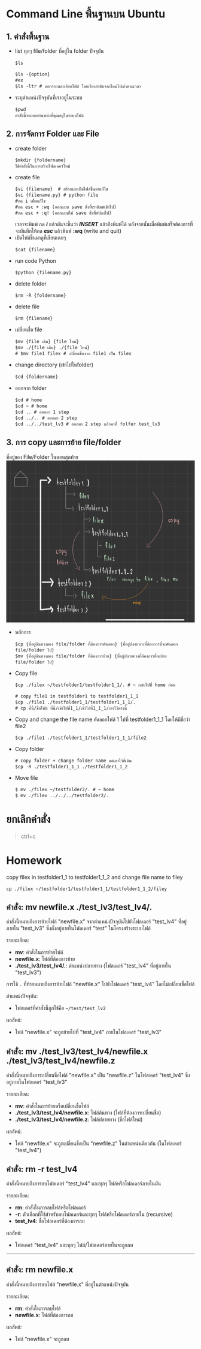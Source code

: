 # Command Line พื้นฐานบน Ubuntu
## 1. คำสั่งพื้นฐาน
* list ทุกๆ file/folder ที่อยู่ใน folder ปัจจุบัน
  ```
  $ls
  ```
  ```
  $ls -{option}
  #ex
  $ls -ltr # บอกรายบละเอียดไฟล์ โดยเรียงลำดับจากใหม่ไปเก่าตามเวลา
  ```
* ระบุตำแหน่งปัจจุบันที่เราอยู่ในระบบ
  ```
  $pwd
  คำสั่งนี้จะบอกตำแหน่งที่คุณอยู่ในระบบไฟล์
  ```  
  
## 2. การจัดการ Folder และ File
* create folder
  ```
  $mkdir {foldername}
  ใช้คำสั่งนี้ในการสร้างโฟลเดอร์ใหม่
  ```
* create file 
  ```
  $vi {filename}  # สร้างและเปิดไฟล์ขึ้นมาแก้ไข
  $vi {filename.py} # python file
  #กด i เพื่อแก้ไข
  #กด esc + :wq (ออกแบบ save สิ่งที่เราพิมพ์เข้าไป)
  #กด esc + :q! (ออกแบบไม่ save สิ่งที่อัปลงไป)
  ```
  เวลาจะพิมพ์ กด ***i*** แล้วมันจะขึ้นว่า ***INSERT*** แล้วถึงพิมพ์ได้
  หลังจากนั้นเมื่อพิมพ์เสร็จต้องการที่จะบันทึกให้กด ***esc*** แล้วพิมพ์ **:wq** (write and quit)
* เปิดไฟล์ขึ้นมาดูที่เขียนเฉยๆ
  ```
  $cat {filename}
  ```
* run code Python 
  ```
  $python {filename.py}
  ```
* delete folder
  ```
  $rm -R {foldername}
  ```
* delete file
  ```
  $rm {filename}
  ```
* เปลี่ยนชื่อ file
  ```
  $mv {file เดิม} {file ใหม่}
  $mv ./{file เดิม} ./{file ใหม่}
  # $mv file1 filex # เปลี่ยนชื่อจาก file1 เป็น filex
  ```
* change directory (เข้าไปในfolder)
  ```
  $cd {foldername}
  ```
* ออกจาก folder
  ```
  $cd # home
  $cd ~ # home
  $cd .. # ออกมา 1 step
  $cd ../.. # ออกมา 2 step
  $cd ../../test_lv3 # ออกมา 2 step แล้วมาที่ folfer test_lv3
  ```
## 3. การ copy และการย้าย file/folder
ที่อยู่ของ File/Folder ในตอนสุดท้าย
![image](https://github.com/nattntn/AIPrototype2023/blob/main/lecture/%E0%B8%81%E0%B8%B2%E0%B8%A3%E0%B8%88%E0%B8%B1%E0%B8%94%E0%B8%81%E0%B8%B2%E0%B8%A3%E0%B9%84%E0%B8%9F%E0%B8%A5%E0%B9%8C.jpg)
* หลักการ
  ```
  $cp {ที่อยู่ต้นทางของ file/folder ที่ต้องการคัดลอก} {ที่อยู่ปลายทางที่ต้องการที่จะคัดลอก file/folder ไป}
  $mv {ที่อยู่ต้นทางของ file/folder ที่ต้องการย้าย} {ที่อยู่ปลายทางที่ต้องการที่จะย้าย file/folder ไป}
  ```
* Copy file
  ```
  $cp ./filex ~/testfolder1/testfolder1_1/. # ~ กลับไปที่ home ก่อน
  ```
  ```
  # copy file1 in testfolder1 to testfolder1_1_1
  $cp ./file1 ./testfolder1_1/testfolder1_1_1/.
  # cp ที่นี่/ชื่อไฟล์ ที่นี่/เข้าไปที่1_1/เข้าไปที่1_1_1/เอาไว้ตรงนี้
  ```
* Copy and change the file name
  คัดลอกไฟล์ 1 ไปที่ testfolder1_1_1 โดยให้มีชื่อว่า file2
  ```
  $cp ./file1 ./testfolder1_1/testfolder1_1_1/file2
  ```
* Copy folder
  ```
  # copy folder + change folder name แต่เอาไว้ที่เดิม
  $cp -R ./testfolder1_1_1 ./testfolder1_1_2
  ```
* Move file
  ```
  $ mv ./filex ~/testfolder2/. # ~ home
  $ mv ./filex ../../../testfolder2/.
  ```
# ยกเลิกคำสั่ง
> ctrl+c
# Homework
copy filex in testfolder1_1 to testfolder1_1_2 and change file name to filey
```
cp ./filex ~/testfolder1/testfolder1_1/testfolder1_1_2/filey
```
## คำสั่ง: mv newfile.x ./test_lv3/test_lv4/.

คำสั่งนี้หมายถึงการย้ายไฟล์ "newfile.x" จากตำแหน่งปัจจุบันไปยังโฟลเดอร์ "test_lv4" ที่อยู่ภายใน "test_lv3" ซึ่งตั้งอยู่ภายในโฟลเดอร์ "test" ในโครงสร้างระบบไฟล์

รายละเอียด:
- **mv**: คำสั่งในการย้ายไฟล์
- **newfile.x**: ไฟล์ที่ต้องการย้าย
- **./test_lv3/test_lv4/.**: ตำแหน่งปลายทาง (โฟลเดอร์ "test_lv4" ที่อยู่ภายใน "test_lv3")
  
การใช้ `.` ที่ท้ายหมายถึงการย้ายไฟล์ "newfile.x" ไปยังโฟลเดอร์ "test_lv4" โดยไม่เปลี่ยนชื่อไฟล์

ตำแหน่งปัจจุบัน:
- โฟลเดอร์ที่คำสั่งนี้ถูกใช้คือ `~/test/test_lv2`

ผลลัพธ์:
- ไฟล์ "newfile.x" จะถูกย้ายไปที่ "test_lv4" ภายในโฟลเดอร์ "test_lv3"

## คำสั่ง: mv ./test_lv3/test_lv4/newfile.x ./test_lv3/test_lv4/newfile.z

คำสั่งนี้หมายถึงการเปลี่ยนชื่อไฟล์ "newfile.x" เป็น "newfile.z" ในโฟลเดอร์ "test_lv4" ซึ่งอยู่ภายในโฟลเดอร์ "test_lv3"

รายละเอียด:
- **mv**: คำสั่งในการย้ายหรือเปลี่ยนชื่อไฟล์
- **./test_lv3/test_lv4/newfile.x**: ไฟล์ต้นทาง (ไฟล์ที่ต้องการเปลี่ยนชื่อ)
- **./test_lv3/test_lv4/newfile.z**: ไฟล์ปลายทาง (ชื่อไฟล์ใหม่)

ผลลัพธ์:
- ไฟล์ "newfile.x" จะถูกเปลี่ยนชื่อเป็น "newfile.z" ในตำแหน่งเดียวกัน (ในโฟลเดอร์ "test_lv4")

## คำสั่ง: rm -r test_lv4
คำสั่งนี้หมายถึงการลบโฟลเดอร์ "test_lv4" และทุกๆ ไฟล์หรือโฟลเดอร์ภายในมัน

รายละเอียด:
- **rm**: คำสั่งในการลบไฟล์หรือโฟลเดอร์
- **-r**: ตัวเลือกที่ใช้สำหรับลบโฟลเดอร์และทุกๆ ไฟล์หรือโฟลเดอร์ภายใน (recursive)
- **test_lv4**: ชื่อโฟลเดอร์ที่ต้องการลบ

ผลลัพธ์:
- โฟลเดอร์ "test_lv4" และทุกๆ ไฟล์/โฟลเดอร์ภายในจะถูกลบ

---

## คำสั่ง: rm newfile.x
คำสั่งนี้หมายถึงการลบไฟล์ "newfile.x" ที่อยู่ในตำแหน่งปัจจุบัน

รายละเอียด:
- **rm**: คำสั่งในการลบไฟล์
- **newfile.x**: ไฟล์ที่ต้องการลบ

ผลลัพธ์:
- ไฟล์ "newfile.x" จะถูกลบ

